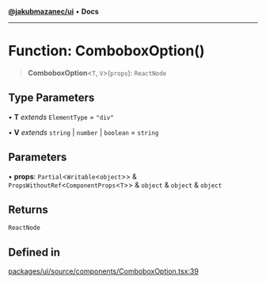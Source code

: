 [**@jakubmazanec/ui**](../README.md) • **Docs**

---

# Function: ComboboxOption()

> **ComboboxOption**\<`T`, `V`\>(`props`): `ReactNode`

## Type Parameters

• **T** _extends_ `ElementType` = `"div"`

• **V** _extends_ `string` \| `number` \| `boolean` = `string`

## Parameters

• **props**: `Partial`\<`Writable`\<`object`\>\> & `PropsWithoutRef`\<`ComponentProps`\<`T`\>\> &
`object` & `object` & `object`

## Returns

`ReactNode`

## Defined in

[packages/ui/source/components/ComboboxOption.tsx:39](https://github.com/jakubmazanec/tools/blob/05074a1dedd887672f015df129961cd35c75acfe/packages/ui/source/components/ComboboxOption.tsx#L39)
